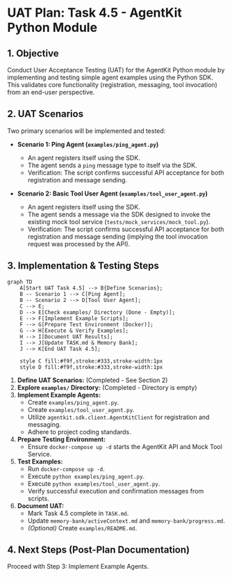 # UAT Plan: Task 4.5 - AgentKit Python Module

## 1. Objective

Conduct User Acceptance Testing (UAT) for the AgentKit Python module by implementing and testing simple agent examples using the Python SDK. This validates core functionality (registration, messaging, tool invocation) from an end-user perspective.

## 2. UAT Scenarios

Two primary scenarios will be implemented and tested:

*   **Scenario 1: Ping Agent (`examples/ping_agent.py`)**
    *   An agent registers itself using the SDK.
    *   The agent sends a `ping` message type to itself via the SDK.
    *   Verification: The script confirms successful API acceptance for both registration and message sending.

*   **Scenario 2: Basic Tool User Agent (`examples/tool_user_agent.py`)**
    *   An agent registers itself using the SDK.
    *   The agent sends a message via the SDK designed to invoke the existing mock tool service (`tests/mock_services/mock_tool.py`).
    *   Verification: The script confirms successful API acceptance for both registration and message sending (implying the tool invocation request was processed by the API).

## 3. Implementation & Testing Steps

```mermaid
graph TD
    A[Start UAT Task 4.5] --> B{Define Scenarios};
    B -- Scenario 1 --> C[Ping Agent];
    B -- Scenario 2 --> D[Tool User Agent];
    C --> E;
    D --> E[Check examples/ Directory (Done - Empty)];
    E --> F[Implement Example Scripts];
    F --> G[Prepare Test Environment (Docker)];
    G --> H[Execute & Verify Examples];
    H --> I[Document UAT Results];
    I --> J[Update TASK.md & Memory Bank];
    J --> K[End UAT Task 4.5];

    style C fill:#f9f,stroke:#333,stroke-width:1px
    style D fill:#f9f,stroke:#333,stroke-width:1px
```

1.  **Define UAT Scenarios:** (Completed - See Section 2)
2.  **Explore `examples/` Directory:** (Completed - Directory is empty)
3.  **Implement Example Agents:**
    *   Create `examples/ping_agent.py`.
    *   Create `examples/tool_user_agent.py`.
    *   Utilize `agentkit.sdk.client.AgentKitClient` for registration and messaging.
    *   Adhere to project coding standards.
4.  **Prepare Testing Environment:**
    *   Ensure `docker-compose up -d` starts the AgentKit API and Mock Tool Service.
5.  **Test Examples:**
    *   Run `docker-compose up -d`.
    *   Execute `python examples/ping_agent.py`.
    *   Execute `python examples/tool_user_agent.py`.
    *   Verify successful execution and confirmation messages from scripts.
6.  **Document UAT:**
    *   Mark Task 4.5 complete in `TASK.md`.
    *   Update `memory-bank/activeContext.md` and `memory-bank/progress.md`.
    *   *(Optional)* Create `examples/README.md`.

## 4. Next Steps (Post-Plan Documentation)

Proceed with Step 3: Implement Example Agents.